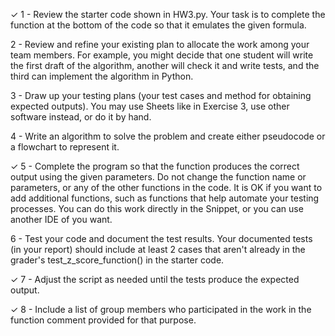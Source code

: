 &check; 1 - Review the starter code shown in HW3.py. Your task is to complete the function at the bottom of the code so that it emulates the given formula.

2 - Review and refine your existing plan to allocate the work among your team members. For example, you might decide that one student will write the first draft of the algorithm, another will check it and write tests, and the third can implement the algorithm in Python. 

3 - Draw up your testing plans (your test cases and method for obtaining expected outputs). You may use Sheets like in Exercise 3, use other software instead, or do it by hand. 

4 - Write an algorithm to solve the problem and create either pseudocode or a flowchart to represent it.

&check; 5 - Complete the program so that the function produces the correct output using the given parameters. Do not change the function name or parameters, or any of the other functions in the code. It is OK if you want to add additional functions, such as functions that help automate your testing processes. You can do this work directly in the Snippet, or you can use another IDE of you want.

6 - Test your code and document the test results. Your documented tests (in your report) should include at least 2 cases that aren't already in the grader's test_z_score_function() in the starter code.

&check; 7 - Adjust the script as needed until the tests produce the expected output.

&check; 8 - Include a list of group members who participated in the work in the function comment provided for that purpose. 